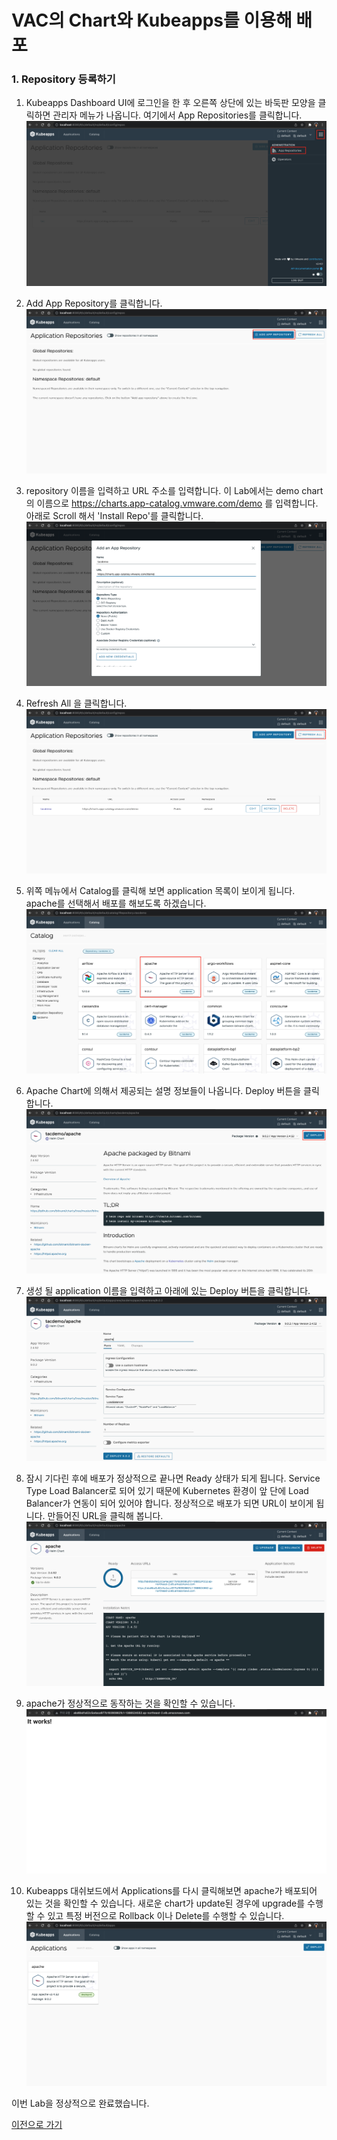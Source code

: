 # VAC의 Chart와 Kubeapps를 이용해 배포

### 1. Repository 등록하기

1. Kubeapps Dashboard UI에 로그인을 한 후 오른쪽 상단에 있는 바둑판 모양을 클릭하면 관리자 메뉴가 나옵니다. 여기에서 App Repositories를 클릭합니다.
![](images/kubeapps_repo1.png)

2. Add App Repository를 클릭합니다.
![](images/kubeapps_repo2.png)

3. repository 이름을 입력하고 URL 주소를 입력합니다. 이 Lab에서는 demo chart의 이름으로 https://charts.app-catalog.vmware.com/demo 를 입력합니다.
아래로 Scroll 해서 'Install Repo'를 클릭합니다.
![](images/kubeapps_repo3.png)

4. Refresh All 을 클릭합니다.
![](images/kubeapps_repo5.png)

5. 위쪽 메뉴에서 Catalog를 클릭해 보면 application 목록이 보이게 됩니다.
apache를 선택해서 배포를 해보도록 하겠습니다.
![](images/kubeapps_catalog1.png)

6. Apache Chart에 의해서 제공되는 설명 정보들이 나옵니다. Deploy 버튼을 클릭합니다.
![](images/kubeapps_catalog2.png)

7. 생성 될 application 이름을 입력하고 아래에 있는 Deploy 버튼을 클릭합니다.
![](images/kubeapps_catalog3.png)

8. 잠시 기다린 후에 배포가 정상적으로 끝나면 Ready 상태가 되게 됩니다. Service Type Load Balancer로 되어 있기 때문에 Kubernetes 환경이 앞 단에 Load Balancer가 연동이 되어 있어야 합니다. 정상적으로 배포가 되면 URL이 보이게 됩니다. 만들어진 URL을 클릭해 봅니다.
![](images/kubeapps_catalog4.png)

9. apache가 정상적으로 동작하는 것을 확인할 수 있습니다.
![](images/kubeapps_catalog5.png)

10. Kubeapps 대쉬보드에서 Applications를 다시 클릭해보면 apache가 배포되어 있는 것을 확인할 수 있습니다. 새로운 chart가 update된 경우에 upgrade를 수행할 수 있고 특정 버전으로 Rollback 이나 Delete를 수행할 수 있습니다.
![](images/kubeapps_catalog6.png)


이번 Lab을 정상적으로 완료했습니다.

[이전으로 가기](./vac_kubeapps.md)